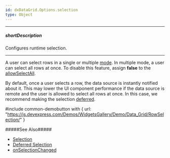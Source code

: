 ```yaml
---
id: dxDataGrid.Options.selection
type: Object
---
```

---
##### shortDescription
Configures runtime selection.

---
A user can select rows in a single or multiple [mode](/api-reference/10%20UI%20Widgets/GridBase/1%20Configuration/selection/mode.md '{basewidgetpath}/Configuration/selection/#mode'). In multiple mode, a user can select all rows at once. To disable this feature, assign **false** to the [allowSelectAll](/api-reference/10%20UI%20Widgets/GridBase/1%20Configuration/selection/allowSelectAll.md '{basewidgetpath}/Configuration/selection/#allowSelectAll').

By default, once a user selects a row, the data source is instantly notified about it. This may lower the UI component performance if the data source is remote and the user is allowed to select all rows at once. In this case, we recommend making the selection [deferred](/api-reference/10%20UI%20Widgets/dxDataGrid/1%20Configuration/selection/deferred.md '/Documentation/ApiReference/UI_Widgets/dxDataGrid/Configuration/selection/#deferred').

#include common-demobutton with {
    url: "https://js.devexpress.com/Demos/WidgetsGallery/Demo/Data_Grid/RowSelection/"
}

#####See Also#####
- [Selection](/concepts/05%20Widgets/DataGrid/50%20Selection '/Documentation/Guide/Widgets/DataGrid/Selection/')
- [Deferred Selection](/concepts/05%20Widgets/DataGrid/10%20Enhance%20Performance%20on%20Large%20Datasets/015%20Deferred%20Selection.md '/Documentation/Guide/Widgets/DataGrid/Enhance_Performance_on_Large_Datasets/#Deferred_Selection')
- [onSelectionChanged](/api-reference/10%20UI%20Widgets/GridBase/1%20Configuration/onSelectionChanged.md '{basewidgetpath}/Configuration/#onSelectionChanged')